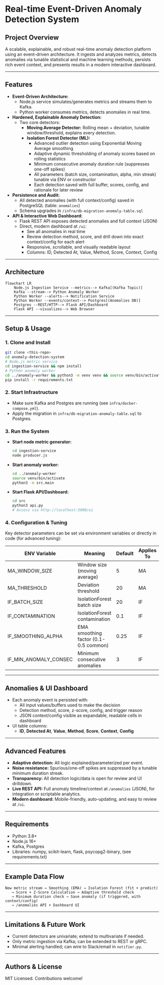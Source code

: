 # Real-time Event-Driven Anomaly Detection System

## Project Overview

A scalable, explainable, and robust real-time anomaly detection platform using an event-driven architecture. It ingests and analyzes metrics, detects anomalies via tunable statistical and machine learning methods, persists rich event context, and presents results in a modern interactive dashboard.

---

## Features

- **Event-Driven Architecture:**  
  - Node.js service simulates/generates metrics and streams them to Kafka.
  - Python worker consumes metrics, detects anomalies in real time.
- **Hardened, Explainable Anomaly Detection:**  
  - Two core detectors:
    - **Moving Average Detector:** Rolling mean + deviation, tunable window/threshold, explains every detection.
    - **Isolation Forest Detector (ML):**  
      - Advanced outlier detection using Exponential Moving Average smoothing
      - Adaptive dynamic thresholding of anomaly scores based on rolling statistics
      - Minimum consecutive anomaly duration rule (suppresses one-off spikes)
      - All parameters (batch size, contamination, alpha, min streak) tunable via ENV or constructor
      - Each detection saved with full buffer, scores, config, and rationale for later review
- **Persistence and Audit:**  
  - All detected anomalies (with full context/config) saved in PostgreSQL (table: `anomalies`)
  - Schema upgrades in `/infra/db-migration-anomaly-table.sql`
- **API & Interactive Web Dashboard:**  
  - Flask REST API exposes detected anomalies and full context (JSON)
  - Direct, modern dashboard at `/ui`:  
    - See all anomalies in real time
    - Review detection method, score, and drill down into exact context/config for each alert
    - Responsive, scrollable, and visually readable layout
    - Columns: ID, Detected At, Value, Method, Score, Context, Config

---

## Architecture

```mermaid
flowchart LR
    Node.js Ingestion Service --metrics--> Kafka[(Kafka Topic)]
    Kafka --stream--> Python Anomaly Worker
    Python Worker --alerts--> Notification Service
    Python Worker --events/context--> Postgres[(Anomalies DB)]
    Postgres --REST/HTTP--> Flask API/Dashboard
    Flask API --visualizes--> Web Browser
```

---

## Setup & Usage

### 1. Clone and Install

```sh
git clone <this-repo>
cd anomaly-detection-system
# Node.js metric service
cd ingestion-service && npm install
# Python anomaly worker
cd ../anomaly-worker && python3 -m venv venv && source venv/bin/activate
pip install -r requirements.txt
```

### 2. Start Infrastructure

- Make sure Kafka and Postgres are running (see `infra/docker-compose.yml`).
- Apply the migration in `infra/db-migration-anomaly-table.sql` to Postgres.

### 3. Run the System

- **Start node metric generator:**  
  ```sh
  cd ingestion-service
  node producer.js
  ```
- **Start anomaly worker:**  
  ```sh
  cd ../anomaly-worker
  source venv/bin/activate
  python3 -m src.main
  ```
- **Start Flask API/Dashboard:**  
  ```sh
  cd src
  python3 api.py
  # Access via http://localhost:5000/ui
  ```

### 4. Configuration & Tuning

Key detector parameters can be set via environment variables or directly in code (for advanced tuning):

| ENV Variable                | Meaning                              | Default   | Applies To   |
|-----------------------------|--------------------------------------|-----------|--------------|
| MA_WINDOW_SIZE              | Window size (moving average)         | 5         | MA           |
| MA_THRESHOLD                | Deviation threshold                  | 20        | MA           |
| IF_BATCH_SIZE               | IsolationForest batch size           | 20        | IF           |
| IF_CONTAMINATION            | IsolationForest contamination        | 0.1       | IF           |
| IF_SMOOTHING_ALPHA          | EMA smoothing factor (0.1-0.5 common)| 0.25      | IF           |
| IF_MIN_ANOMALY_CONSEC       | Minimum consecutive anomalies        | 3         | IF           |

---

## Anomalies & UI Dashboard

- Each anomaly event is persisted with:  
  - All input values/buffers used to make the decision  
  - Detection method, score, z-score, config, and trigger reason  
  - JSON context/config visible as expandable, readable cells in dashboard
- UI table columns:  
  - **ID**, **Detected At**, **Value**, **Method**, **Score**, **Context**, **Config**

---

## Advanced Features

- **Adaptive detection:** All logic explained/parameterized per event.
- **Noise resistance:** Spurious/one-off spikes are suppressed by a tunable minimum duration streak.
- **Transparency:** All detection logic/data is open for review and UI drilldown.
- **Live REST API:** Full anomaly timeline/context at `/anomalies` (JSON), for integration or scriptable analytics.
- **Modern dashboard:** Mobile-friendly, auto-updating, and easy to review at `/ui`.

---

## Requirements

- Python 3.8+
- Node.js 16+
- Kafka, Postgres
- Libraries: numpy, scikit-learn, flask, psycopg2-binary, (see requirements.txt)

---

## Example Data Flow

```
New metric stream → Smoothing (EMA) → Isolation Forest (fit + predict) 
   → Score + Z-Score Calculation → Adaptive threshold check 
   → Minimum duration check → Save anomaly (if triggered, with context/config)
   → /anomalies API + Dashboard UI
```

---

## Limitations & Future Work

- Current detectors are univariate; extend to multivariate if needed.
- Only metric ingestion via Kafka; can be extended to REST or gRPC.
- Minimal alerting handled; can wire to Slack/email in `notifier.py`.

---

## Authors & License

MIT Licensed. Contributions welcome!
